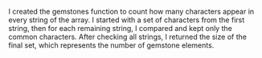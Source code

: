 I created the gemstones function to count how many characters appear in every string of the array. I started with a set of characters from the first string, then for each remaining string, I compared and kept only the common characters. After checking all strings, I returned the size of the final set, which represents the number of gemstone elements.